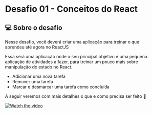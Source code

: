 # Desafio 01 - Conceitos do React

## 💻 Sobre o desafio

Nesse desafio, você deverá criar uma aplicação para treinar o que aprendeu até agora no ReactJS

Essa será uma aplicação onde o seu principal objetivo é uma pequena aplicação de atividades a fazer, para treinar um pouco mais sobre manipulação do estado no React.

- Adicionar uma nova tarefa
- Remover uma tarefa
- Marcar e desmarcar uma tarefa como concluída

A seguir veremos com mais detalhes o que e como precisa ser feito 🚀

[![Watch the video](https://ak.picdn.net/shutterstock/videos/1047463780/thumb/5.jpg)](https://s3.us-west-2.amazonaws.com/secure.notion-static.com/04e38cba-e14d-4512-a4fa-ee24152ab75f/challenge2.mp4?X-Amz-Algorithm=AWS4-HMAC-SHA256&X-Amz-Content-Sha256=UNSIGNED-PAYLOAD&X-Amz-Credential=AKIAT73L2G45EIPT3X45%2F20220403%2Fus-west-2%2Fs3%2Faws4_request&X-Amz-Date=20220403T212714Z&X-Amz-Expires=86400&X-Amz-Signature=431f12fcf60c042701a1902e04bbf11a2d08cb13dc1225f7fce859359e4345e6&X-Amz-SignedHeaders=host&x-id=GetObject)

